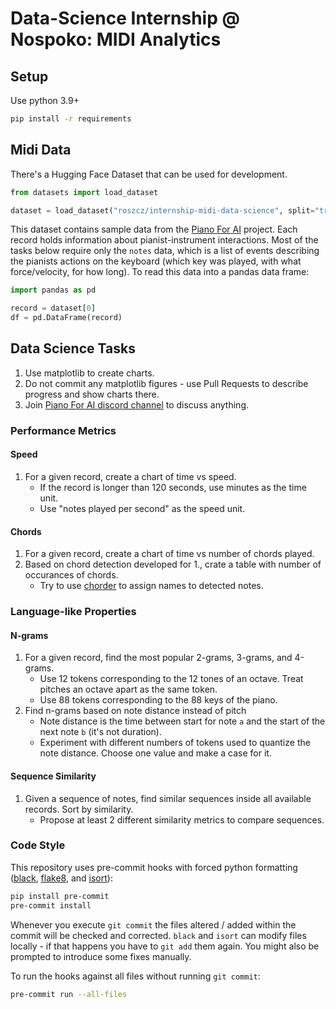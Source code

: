 # Data-Science Internship @ Nospoko: MIDI Analytics

## Setup

Use python 3.9+

```sh
pip install -r requirements
```

## Midi Data

There's a Hugging Face Dataset that can be used for development.

```python
from datasets import load_dataset

dataset = load_dataset("roszcz/internship-midi-data-science", split="train")
```

This dataset contains sample data from the [Piano For AI](https://pianofor.ai) project.
Each record holds information about pianist-instrument interactions.
Most of the tasks below require only the `notes` data, which is a list of events describing the pianists
actions on the keyboard (which key was played, with what force/velocity, for how long).
To read this data into a pandas data frame:

```python
import pandas as pd

record = dataset[0]
df = pd.DataFrame(record)
```

## Data Science Tasks

1. Use matplotlib to create charts.
2. Do not commit any matplotlib figures - use Pull Requests to describe progress and show charts there.
3. Join [Piano For AI discord channel](https://discord.gg/67bHMBZTaT) to discuss anything.

### Performance Metrics

#### Speed

1. For a given record, create a chart of time vs speed.
    - If the record is longer than 120 seconds, use minutes as the time unit.
    - Use "notes played per second" as the speed unit.

#### Chords

1. For a given record, create a chart of time vs number of chords played.
2. Based on chord detection developed for 1., crate a table with number of occurances of chords.
    - Try to use [chorder](https://github.com/joshuachang2311/chorder) to assign names to detected notes.

### Language-like Properties

#### N-grams

1. For a given record, find the most popular 2-grams, 3-grams, and 4-grams.
    - Use 12 tokens corresponding to the 12 tones of an octave. Treat pitches an octave apart as the same token.
    - Use 88 tokens corresponding to the 88 keys of the piano.
2. Find n-grams based on note distance instead of pitch
    - Note distance is the time between start for note `a` and the start of the next note `b` (it's not duration).
    - Experiment with different numbers of tokens used to quantize the note distance. Choose one value and make a case for it.

#### Sequence Similarity

1. Given a sequence of notes, find similar sequences inside all available records. Sort by similarity.
    - Propose at least 2 different similarity metrics to compare sequences.

### Code Style

This repository uses pre-commit hooks with forced python formatting ([black](https://github.com/psf/black),
[flake8](https://flake8.pycqa.org/en/latest/), and [isort](https://pycqa.github.io/isort/)):

```sh
pip install pre-commit
pre-commit install
```

Whenever you execute `git commit` the files altered / added within the commit will be checked and corrected.
`black` and `isort` can modify files locally - if that happens you have to `git add` them again.
You might also be prompted to introduce some fixes manually.

To run the hooks against all files without running `git commit`:

```sh
pre-commit run --all-files
```
